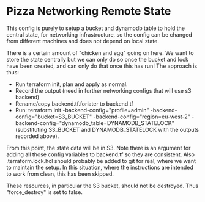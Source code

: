 # Pizza Networking Remote State

This config is purely to setup a bucket and dynamodb table to hold the central state, 
for networking infrastructure, so the config can be changed from different machines
and does not depend on local state.

There is a certain amount of "chicken and egg" going on here. We want to store the state
centrally but we can only do so once the bucket and lock have been created, and can only
do that once this has run! The approach is thus:
- Run terraform init, plan and apply as normal.
- Record the output (need in further networking configs that will use s3 backend)
- Rename/copy backend.tf.forlater to backend.tf
- Run: terraform init -backend-config="profile=admin" -backend-config="bucket=S3_BUCKET" -backend-config="region=eu-west-2" -backend-config="dynamodb_table=DYNAMODB_STATELOCK" (substituting S3_BUCKET and DYNAMODB_STATELOCK with the outputs recorded above).

From this point, the state data will be in S3. Note there is an argument for adding all
those config variables to backend.tf so they are consistent. Also .terraform.lock.hcl
should probably be added to git for real, where we want to maintain the setup. In this
situation, where the instructions are intended to work from clean, this has been skipped.

These resources, in particular the S3 bucket, should not be destroyed. Thus "force_destroy"
is set to false.
